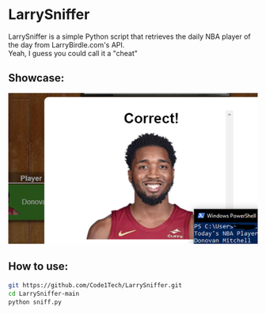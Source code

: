 # LarrySniffer
LarrySniffer is a simple Python script that retrieves the daily NBA player of the day from LarryBirdle.com's API.   
Yeah, I guess you could call it a "cheat"  

## Showcase:
![Image](Showcase.png)  

## How to use:
```bash
git https://github.com/Code1Tech/LarrySniffer.git
cd LarrySniffer-main
python sniff.py
```
